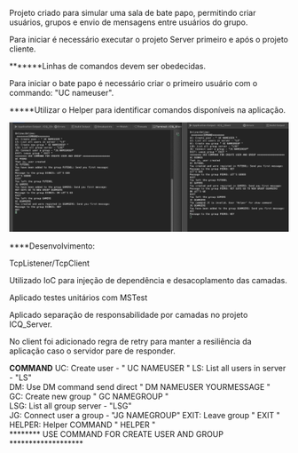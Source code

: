 Projeto criado para simular uma sala de bate papo, permitindo criar usuários, grupos e envio de mensagens entre usuários do grupo. 


Para iniciar é necessário executar o projeto Server primeiro e após o projeto cliente.

*******Linhas de comandos devem ser obedecidas. 

Para iniciar o bate papo é necessário criar o primeiro usuário com o commando: "UC nameuser".

*****Utilizar o Helper para identificar comandos disponíveis na aplicação.

![alt text](https://github.com/dionisoliveira/ICQ_Chat/blob/main/SampleChatWorking.png?raw=true)



****Desenvolvimento:

TcpListener/TcpClient

Utilizado IoC para injeção de dependência e desacoplamento das camadas.

Aplicado testes unitários com MSTest

Aplicado separação de responsabilidade por camadas no projeto ICQ_Server.

No client foi adicionado regra de retry para manter a resiliência da aplicação caso o servidor pare de responder.

 ********COMMAND********
UC: Create user - " UC NAMEUSER " 
LS: List all users in server - "LS"  
DM: Use DM command send direct " DM NAMEUSER YOURMESSAGE "  
GC: Create new group " GC NAMEGROUP "  
LSG: List all group server - "LSG"  
JG: Connect user a group - "JG NAMEGROUP" 
EXIT: Leave group " EXIT "  
HELPER: Helper COMMAND " HELPER "  
******** USE COMMAND FOR CREATE USER AND GROUP *******************  
